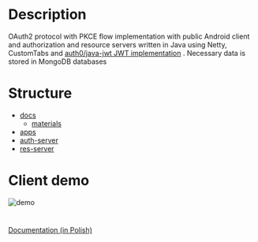 # Description

OAuth2 protocol with PKCE flow implementation with public Android client and authorization and resource servers written in Java using Netty, CustomTabs and [auth0/java-jwt JWT implementation](https://github.com/auth0/java-jwt) . Necessary data is stored in MongoDB databases

# Structure

* [docs](docs/)
	* [materials](docs/readme.md)
* [apps](apps/)
* [auth-server](auth-server/)
* [res-server](res-server/)

# Client demo

![demo](https://media.giphy.com/media/7bfBNjLJ6dEj3Id1TB/giphy.gif)

#

[Documentation (in Polish)](https://docs.google.com/document/d/1gkVZPPhMRYNOO6Ykn84Arw41b8TVdWeuDyP7Nwcvyas/edit?usp=sharing)
